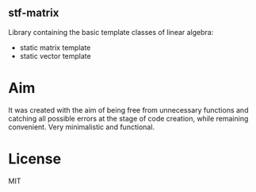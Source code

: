 ## stf-matrix
Library containing the basic template classes of linear algebra:
- static matrix template
- static vector template

# Aim
It was created with the aim of being free from unnecessary functions and catching all possible errors at the stage of code creation, while remaining convenient. Very minimalistic and functional.

# License
MIT
